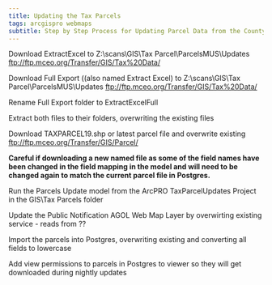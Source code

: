 ```yaml
---
title: Updating the Tax Parcels
tags: arcgispro webmaps
subtitle: Step by Step Process for Updating Parcel Data from the County GIS
---
```

Download ExtractExcel to Z:\scans\GIS\Tax Parcel\ParcelsMUS\Updates
ftp://ftp.mceo.org/Transfer/GIS/Tax%20Data/

Download Full Export ((also named Extract Excel) to Z:\scans\GIS\Tax Parcel\ParcelsMUS\Updates
ftp://ftp.mceo.org/Transfer/GIS/Tax%20Data/

Rename Full Export folder to ExtractExcelFull

Extract both files to their folders, overwriting the existing files

Download TAXPARCEL19.shp or latest parcel file and overwrite existing
ftp://ftp.mceo.org/Transfer/GIS/Parcel/

**Careful if downloading a new named file as some of the field names have been changed in the field mapping in the model and will need to be changed again to match the current parcel file in Postgres.**

Run the Parcels Update model from the ArcPRO TaxParcelUpdates Project in the GIS\Tax Parcels folder

Update the Public Notification AGOL Web Map Layer by overwirting existing service - reads from ??

Import the parcels into Postgres, overwriting existing and converting all fields to lowercase

Add view permissions to parcels in Postgres to viewer so they will get downloaded during nightly updates
